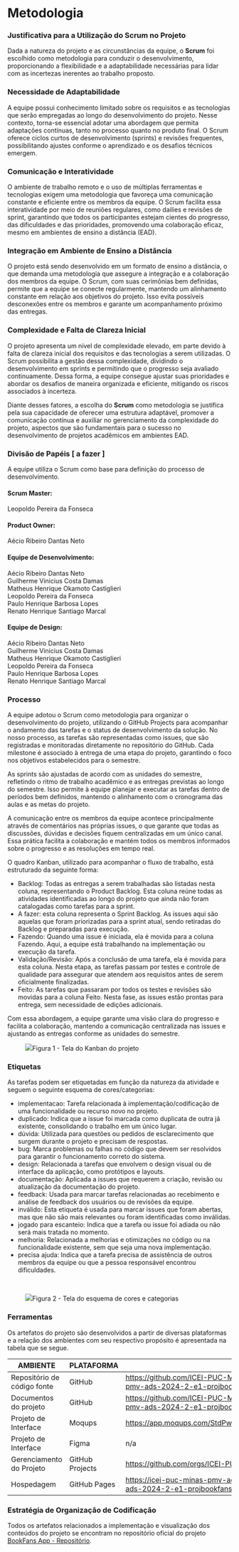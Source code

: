# Metodologia

### Justificativa para a Utilização do Scrum no Projeto

Dada a natureza do projeto e as circunstâncias da equipe, o **Scrum** foi escolhido como metodologia para conduzir o desenvolvimento, proporcionando a flexibilidade e a adaptabilidade necessárias para lidar com as incertezas inerentes ao trabalho proposto.

### Necessidade de Adaptabilidade

A equipe possui conhecimento limitado sobre os requisitos e as tecnologias que serão empregadas ao longo do desenvolvimento do projeto. Nesse contexto, torna-se essencial adotar uma abordagem que permita adaptações contínuas, tanto no processo quanto no produto final. O Scrum oferece ciclos curtos de desenvolvimento (sprints) e revisões frequentes, possibilitando ajustes conforme o aprendizado e os desafios técnicos emergem.

### Comunicação e Interatividade

O ambiente de trabalho remoto e o uso de múltiplas ferramentas e tecnologias exigem uma metodologia que favoreça uma comunicação constante e eficiente entre os membros da equipe. O Scrum facilita essa interatividade por meio de reuniões regulares, como dailies e revisões de sprint, garantindo que todos os participantes estejam cientes do progresso, das dificuldades e das prioridades, promovendo uma colaboração eficaz, mesmo em ambientes de ensino a distância (EAD).

### Integração em Ambiente de Ensino a Distância

O projeto está sendo desenvolvido em um formato de ensino a distância, o que demanda uma metodologia que assegure a integração e a colaboração dos membros da equipe. O Scrum, com suas cerimônias bem definidas, permite que a equipe se conecte regularmente, mantendo um alinhamento constante em relação aos objetivos do projeto. Isso evita possíveis desconexões entre os membros e garante um acompanhamento próximo das entregas.

### Complexidade e Falta de Clareza Inicial

O projeto apresenta um nível de complexidade elevado, em parte devido à falta de clareza inicial dos requisitos e das tecnologias a serem utilizadas. O Scrum possibilita a gestão dessa complexidade, dividindo o desenvolvimento em sprints e permitindo que o progresso seja avaliado continuamente. Dessa forma, a equipe consegue ajustar suas prioridades e abordar os desafios de maneira organizada e eficiente, mitigando os riscos associados à incerteza.

Diante desses fatores, a escolha do **Scrum** como metodologia se justifica pela sua capacidade de oferecer uma estrutura adaptável, promover a comunicação contínua e auxiliar no gerenciamento da complexidade do projeto, aspectos que são fundamentais para o sucesso no desenvolvimento de projetos acadêmicos em ambientes EAD.

### Divisão de Papéis [ a fazer ]

A equipe utiliza o Scrum como base para definição do processo de desenvolvimento.

#### Scrum Master:
Leopoldo Pereira da Fonseca

#### Product Owner:
Aécio Ribeiro Dantas Neto

#### Equipe de Desenvolvimento:
Aécio Ribeiro Dantas Neto 
<br>Guilherme Vinicius Costa Damas
<br>Matheus Henrique Okamoto Castiglieri
<br>Leopoldo Pereira da Fonseca
<br>Paulo Henrique Barbosa Lopes
<br>Renato Henrique Santiago Marcal

#### Equipe de Design: 
Aécio Ribeiro Dantas Neto
<br>Guilherme Vinicius Costa Damas
<br>Matheus Henrique Okamoto Castiglieri
<br>Leopoldo Pereira da Fonseca
<br>Paulo Henrique Barbosa Lopes
<br>Renato Henrique Santiago Marcal

<!-- > **Links Úteis**:
>
> - [11 Passos Essenciais para Implantar Scrum no seu
>   Projeto](https://mindmaster.com.br/scrum-11-passos/)
> - [Scrum em 9 minutos](https://www.youtube.com/watch?v=XfvQWnRgxG0) -->

### Processo

A equipe adotou o Scrum como metodologia para organizar o desenvolvimento do projeto, utilizando o GitHub Projects para acompanhar o andamento das tarefas e o status de desenvolvimento da solução. No nosso processo, as tarefas são representadas como issues, que são registradas e monitoradas diretamente no repositório do GitHub. Cada milestone é associado à entrega de uma etapa do projeto, garantindo o foco nos objetivos estabelecidos para o semestre.

As sprints são ajustadas de acordo com as unidades do semestre, refletindo o ritmo de trabalho acadêmico e as entregas previstas ao longo do semestre. Isso permite à equipe planejar e executar as tarefas dentro de períodos bem definidos, mantendo o alinhamento com o cronograma das aulas e as metas do projeto.

A comunicação entre os membros da equipe acontece principalmente através de comentários nas próprias issues, o que garante que todas as discussões, dúvidas e decisões fiquem centralizadas em um único canal. Essa prática facilita a colaboração e mantém todos os membros informados sobre o progresso e as resoluções em tempo real.

O quadro Kanban, utilizado para acompanhar o fluxo de trabalho, está estruturado da seguinte forma:

- Backlog: Todas as entregas a serem trabalhadas são listadas nesta coluna, representando o Product Backlog. Esta coluna reúne todas as atividades identificadas ao longo do projeto que ainda não foram catalogadas como tarefas para a sprint.
- A fazer: esta coluna representa o Sprint Backlog. As issues aqui são aquelas que foram priorizadas para a sprint atual, sendo retiradas do Backlog e preparadas para execução.
- Fazendo: Quando uma issue é iniciada, ela é movida para a coluna Fazendo. Aqui, a equipe está trabalhando na implementação ou execução da tarefa.
- Validação/Revisão: Após a conclusão de uma tarefa, ela é movida para esta coluna. Nesta etapa, as tarefas passam por testes e controle de qualidade para assegurar que atendem aos requisitos antes de serem oficialmente finalizadas.
- Feito: As tarefas que passaram por todos os testes e revisões são movidas para a coluna Feito. Nesta fase, as issues estão prontas para entrega, sem necessidade de edições adicionais.

Com essa abordagem, a equipe garante uma visão clara do progresso e facilita a colaboração, mantendo a comunicação centralizada nas issues e ajustando as entregas conforme as unidades do semestre.
<br>

<figure>
  <img src="./img/backlog.png"
    <figcaption>Figura 1 - Tela do Kanban do projeto</figcaption>
</figure> 

<!-- > **Links Úteis**:
>
> - [Project management, made simple](https://github.com/features/project-management/)
> - [Sobre quadros de projeto](https://docs.github.com/pt/github/managing-your-work-on-github/about-project-boards)
> - [Como criar Backlogs no Github](https://www.youtube.com/watch?v=RXEy6CFu9Hk)
> - [Tutorial Slack](https://slack.com/intl/en-br/) -->

### Etiquetas

As tarefas podem ser etiquetadas em função da natureza da atividade e seguem o seguinte esquema de cores/categorias:

- implementacao: Tarefa relacionada à implementação/codificação de uma funcionalidade ou recurso novo no projeto.
- duplicado: Indica que a issue foi marcada como duplicata de outra já existente, consolidando o trabalho em um único lugar.
- dúvida: Utilizada para questões ou pedidos de esclarecimento que surgem durante o projeto e precisam de respostas.
- bug: Marca problemas ou falhas no código que devem ser resolvidos para garantir o funcionamento correto do sistema.
- design: Relacionada a tarefas que envolvem o design visual ou de interface da aplicação, como protótipos e layouts.
- documentação: Aplicada a issues que requerem a criação, revisão ou atualização da documentação do projeto.
- feedback: Usada para marcar tarefas relacionadas ao recebimento e análise de feedback dos usuários ou de revisões da equipe.
- inválido: Esta etiqueta é usada para marcar issues que foram abertas, mas que não são mais relevantes ou foram identificadas como inválidas.
- jogado para escanteio: Indica que a tarefa ou issue foi adiada ou não será mais tratada no momento.
- melhoria: Relacionada a melhorias e otimizações no código ou na funcionalidade existente, sem que seja uma nova implementação.
- precisa ajuda: Indica que a tarefa precisa de assistência de outros membros da equipe ou que a pessoa responsável encontrou dificuldades.

<br>

<figure> 
  <img src="./img/labels.png"
    <figcaption>Figura 2 - Tela do esquema de cores e categorias</figcaption>
</figure> 
  
### Ferramentas

Os artefatos do projeto são desenvolvidos a partir de diversas plataformas e a relação dos ambientes com seu respectivo propósito é apresentada na tabela que se segue.

| AMBIENTE                    | PLATAFORMA      | LINK DE ACESSO                                                                                                                |
| --------------------------- | --------------- | ----------------------------------------------------------------------------------------------------------------------------- |
| Repositório de código fonte | GitHub          | https://github.com/ICEI-PUC-Minas-PMV-ADS/pmv-ads-2024-2-e1-proj-web-t6-pmv-ads-2024-2-e1-projbookfans/tree/main/codigo-fonte |
| Documentos do projeto       | GitHub          | https://github.com/ICEI-PUC-Minas-PMV-ADS/pmv-ads-2024-2-e1-proj-web-t6-pmv-ads-2024-2-e1-projbookfans/tree/main/documentos   |
| Projeto de Interface        | Moqups          | https://app.moqups.com/StdPw80wj2EsmrsnW36NKpwgEc2IXGt0/view/page/a4d3e578f                                                   |
| Projeto de Interface        | Figma          | n/a  
| Gerenciamento do Projeto    | GitHub Projects | https://github.com/orgs/ICEI-PUC-Minas-PMV-ADS/projects/1329                                                                  |
| Hospedagem                  | GitHub Pages    | https://icei-puc-minas-pmv-ads.github.io/pmv-ads-2024-2-e1-proj-web-t6-pmv-ads-2024-2-e1-projbookfans/codigo-fonte/src/       |

### Estratégia de Organização de Codificação

Todos os artefatos relacionados a implementação e visualização dos conteúdos do projeto se encontram no repositório oficial do projeto [BookFans App - Repositório](https://github.com/ICEI-PUC-Minas-PMV-ADS/pmv-ads-2024-2-e1-proj-web-t6-pmv-ads-2024-2-e1-projbookfans).
